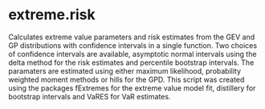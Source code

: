 # extreme.risk
Calculates extreme value parameters and risk estimates from the GEV and GP distributions with confidence intervals in a single function. Two choices of confidence intervals are available, asymptotic normal intervals using the delta method for the risk estimates and percentile bootstrap intervals. The paramaters are estimated using either maximum likelihood, probability weighted moment methods or hills for the GPD. This script was created using the packages fExtremes for the extreme value model fit, distillery for bootstrap intervals and VaRES for VaR estimates.
